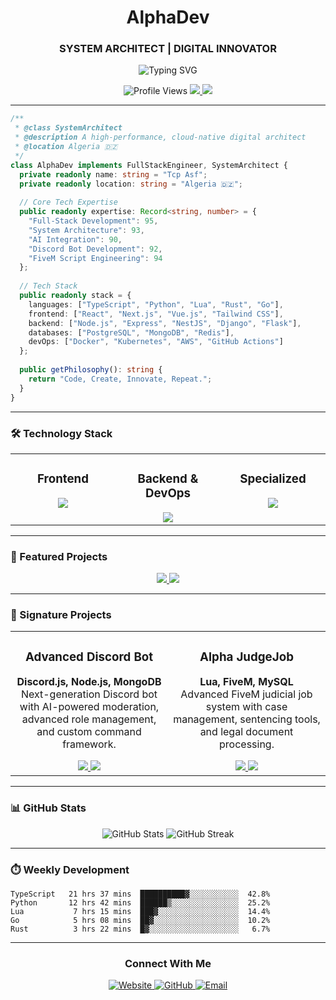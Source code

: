 <div align="center">
  
  <!-- HEADER -->
  <h1>AlphaDev</h1>
  <h3>SYSTEM ARCHITECT | DIGITAL INNOVATOR</h3>

  <!-- ROLE DESCRIPTION -->
  <p>
    <img src="https://readme-typing-svg.herokuapp.com?font=Fira+Code&size=22&duration=3000&pause=1000&color=00C4B4&center=true&vCenter=true&width=500&lines=Full-Stack+Engineer+%7C+System+Architect;Building+Resilient+Digital+Ecosystems;Algeria+%F0%9F%87%A9%F0%9F%87%BF+%E2%86%92+Global+Impact" alt="Typing SVG" />
  </p>
  
  <!-- METRICS -->
  <p>
    <img src="https://komarev.com/ghpvc/?username=AlphaDev&style=flat-square&color=00C4B4" alt="Profile Views"/>
    <a href="https://AlphaDev.thteam.me">
      <img src="https://img.shields.io/badge/Portfolio-%F0%9F%9A%80-00C4B4?style=flat-square"/>
    </a>
    <a href="mailto:AlphaDev@thteam.me">
      <img src="https://img.shields.io/badge/Email-%F0%9F%93%A7-FF5733?style=flat-square"/>
    </a>
  </p>
</div>

---

<!-- ABOUT ME -->
```typescript
/** 
 * @class SystemArchitect
 * @description A high-performance, cloud-native digital architect
 * @location Algeria 🇩🇿
 */
class AlphaDev implements FullStackEngineer, SystemArchitect {
  private readonly name: string = "Tcp Asf";
  private readonly location: string = "Algeria 🇩🇿";
  
  // Core Tech Expertise
  public readonly expertise: Record<string, number> = {
    "Full-Stack Development": 95,
    "System Architecture": 93,
    "AI Integration": 90,
    "Discord Bot Development": 92,
    "FiveM Script Engineering": 94
  };
  
  // Tech Stack
  public readonly stack = {
    languages: ["TypeScript", "Python", "Lua", "Rust", "Go"],
    frontend: ["React", "Next.js", "Vue.js", "Tailwind CSS"],
    backend: ["Node.js", "Express", "NestJS", "Django", "Flask"],
    databases: ["PostgreSQL", "MongoDB", "Redis"],
    devOps: ["Docker", "Kubernetes", "AWS", "GitHub Actions"]
  };
  
  public getPhilosophy(): string {
    return "Code, Create, Innovate, Repeat.";
  }
}
```

---

<!-- SKILLS -->
### 🛠️ Technology Stack

<table>
  <tr>
    <td valign="top" width="33%">
      <h3 align="center">Frontend</h3>
      <div align="center">  
        <img src="https://skillicons.dev/icons?i=ts,react,vue,nextjs,tailwind" />
      </div>
    </td>
    <td valign="top" width="33%">
      <h3 align="center">Backend & DevOps</h3>
      <div align="center">  
        <img src="https://skillicons.dev/icons?i=nodejs,python,go,docker,kubernetes" />
      </div>
    </td>
    <td valign="top" width="33%">
      <h3 align="center">Specialized</h3>
      <div align="center">  
        <img src="https://skillicons.dev/icons?i=mongodb,redis,graphql,lua,postgres" />
      </div>
    </td>
  </tr>
</table>

---

<!-- FEATURED PROJECTS -->
### 🚀 Featured Projects

<div align="center">
  <a href="https://github.com/AlphaDev/NebulaSync">
    <img src="https://github-readme-stats.vercel.app/api/pin/?username=AlphaDev&repo=NebulaSync&theme=radical&hide_border=true" />
  </a>
  <a href="https://github.com/AlphaDev/AstraBot">
    <img src="https://github-readme-stats.vercel.app/api/pin/?username=AlphaDev&repo=AstraBot&theme=radical&hide_border=true" />
  </a>
</div>

---

<!-- PROJECT DETAILS -->
### 🌟 Signature Projects

<table>
  <tr>
    <td width="50%" valign="top">
      <h3 align="center">Advanced Discord Bot</h3>
      <p align="center">
        <strong>Discord.js, Node.js, MongoDB</strong><br>
        Next-generation Discord bot with AI-powered moderation, advanced role management, and custom command framework.
      </p>
      <div align="center">
        <a href="https://github.com/AlphaDev/Advanced-Discord-Bot-by-AlphaDev">
          <img src="https://img.shields.io/badge/Code-%23181717.svg?style=flat-square&logo=github&logoColor=white"/>
        </a>
        <a href="https://discord-bot.AlphaDev.dev">
          <img src="https://img.shields.io/badge/Live-00C4B4?style=flat-square&logo=vercel&logoColor=white"/>
        </a>
      </div>
    </td>
    <td width="50%" valign="top">
      <h3 align="center">Alpha JudgeJob</h3>
      <p align="center">
        <strong>Lua, FiveM, MySQL</strong><br>
        Advanced FiveM judicial job system with case management, sentencing tools, and legal document processing.
      </p>
      <div align="center">
        <a href="https://github.com/AlphaDev/alpha-judgejob">
          <img src="https://img.shields.io/badge/Code-%23181717.svg?style=flat-square&logo=github&logoColor=white"/>
        </a>
        <a href="https://judgejob.AlphaDev.dev">
          <img src="https://img.shields.io/badge/Live-00C4B4?style=flat-square&logo=vercel&logoColor=white"/>
        </a>
      </div>
    </td>
  </tr>
</table>

---

<!-- STATS -->
### 📊 GitHub Stats

<div align="center">
  <img src="https://github-readme-stats.vercel.app/api?username=AlphaDev&show_icons=true&count_private=true&theme=radical&hide_border=true&hide=issues&rank_icon=github" alt="GitHub Stats" />
  <img src="https://github-readme-streak-stats.herokuapp.com/?user=AlphaDev&theme=radical&hide_border=true" alt="GitHub Streak" />
</div>

---

<!-- WEEKLY DEV STATS -->
### ⏱️ Weekly Development

```text
TypeScript   21 hrs 37 mins  ██████████▓░░░░░░░░░░░  42.8%
Python       12 hrs 42 mins  ██████▒░░░░░░░░░░░░░░░  25.2%
Lua           7 hrs 15 mins  ███▓░░░░░░░░░░░░░░░░░░  14.4%
Go            5 hrs 08 mins  ██▓░░░░░░░░░░░░░░░░░░░  10.2%
Rust          3 hrs 22 mins  █▓░░░░░░░░░░░░░░░░░░░░   6.7%
```

---

<!-- CONNECT WITH ME -->
<div align="center">
  <h3>Connect With Me</h3>
  
  <a href="https://AlphaDev.thteam.me">
    <img src="https://img.shields.io/badge/Website-00C4B4?style=for-the-badge&logo=Google-Chrome&logoColor=white" alt="Website"/>
  </a>
  <a href="https://github.com/AlphaDev">
    <img src="https://img.shields.io/badge/GitHub-181717?style=for-the-badge&logo=github&logoColor=white" alt="GitHub"/>
  </a>
  <a href="mailto:AlphaDev@thteam.me">
    <img src="https://img.shields.io/badge/Email-FF5733?style=for-the-badge&logo=gmail&logoColor=white" alt="Email"/>
  </a>
</div>
